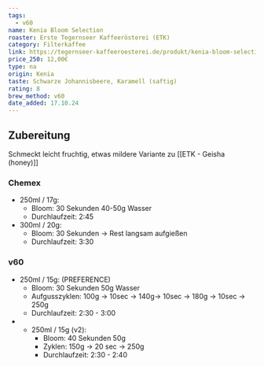 ```yaml
---
tags:
  - v60
name: Kenia Bloom Selection
roaster: Erste Tegernseer Kaffeerösterei (ETK)
category: Filterkaffee
link: https://tegernseer-kaffeeroesterei.de/produkt/kenia-bloom-selection-washed/
price_250: 12,00€
type: na
origin: Kenia
taste: Schwarze Johannisbeere, Karamell (saftig)
rating: 8
brew_method: v60
date_added: 17.10.24
---
```


## Zubereitung

Schmeckt leicht fruchtig, etwas mildere Variante zu [[ETK - Geisha (honey)]]
### Chemex 
* 250ml / 17g: 
	* Bloom: 30 Sekunden 40-50g Wasser
	* Durchlaufzeit: 2:45
*  300ml / 20g: 
	* Bloom: 30 Sekunden -> Rest langsam aufgießen 
	* Durchlaufzeit: 3:30

### v60
* 250ml / 15g: (PREFERENCE)
	* Bloom: 30 Sekunden 50g Wasser
	* Aufgusszyklen: 100g -> 10sec -> 140g-> 10sec -> 180g -> 10sec -> 250g
	* Durchlaufzeit: 2:30 - 3:00
* * 250ml / 15g (v2):
	* Bloom: 40 Sekunden 50g
	* Zyklen: 150g -> 20 sec -> 250g
	* Durchlaufzeit: 2:30 - 2:40